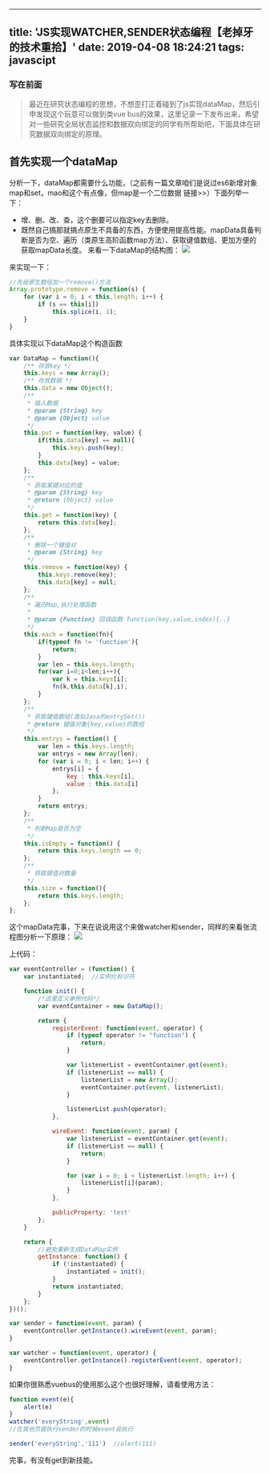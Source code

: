 <!-- 1451069040000 -->
<!-- 老掉牙技术重拾 Watcher Sender 【状态机编程】 -->
<!-- 最近在研究状态编程的思想，不想歪打正着碰到了js实现dataMap，然后引申发现这个玩意可以做到类vue bus的效果，这里记录一下发布出来，希望对一些研究全局状态监控和数据双向绑定的同学有所帮助吧，下面具体在研究数据双向绑定的原理 -->
<!--  -->
<!-- Tech -->
---
title: 'JS实现WATCHER,SENDER状态编程【老掉牙的技术重拾】'
date: 2019-04-08 18:24:21
tags: javascipt
---
### 写在前面
>最近在研究状态编程的思想，不想歪打正着碰到了js实现dataMap，然后引申发现这个玩意可以做到类vue bus的效果，这里记录一下发布出来，希望对一些研究全局状态监控和数据双向绑定的同学有所帮助吧，下面具体在研究数据双向绑定的原理。

## 首先实现一个dataMap
分析一下，dataMap都需要什么功能，（之前有一篇文章咱们是说过es6新增对象map和set，mao和这个有点像，但map是一个二位数据 链接>>）下面列举一下：

* 增、删、改、查，这个删要可以指定key去删除。
* 既然自己搞那就搞点原生不具备的东西，方便使用提高性能。mapData具备判断是否为空、遍历（类原生高阶函数map方法）、获取键值数组、更加方便的获取mapData长度。
来看一下dataMap的结构图：
![](https://i.loli.net/2019/01/03/5c2d5eda9b878.png)

来实现一下：
```js
//先给原生数组加一个remove()方法
Array.prototype.remove = function(s) {
	for (var i = 0; i < this.length; i++) {
		if (s == this[i])
			this.splice(i, 1);
	}
}
```
具体实现以下dataMap这个构造函数
```js
var DataMap = function(){
    /** 存放key */
    this.keys = new Array();
	/** 存放数据 */
    this.data = new Object();
    /**
	 * 插入数据
	 * @param {String} key
	 * @param {Object} value
	 */
	this.put = function(key, value) {
		if(this.data[key] == null){
			this.keys.push(key);
		}
		this.data[key] = value;
    };
    /**
	 * 获取某键对应的值
	 * @param {String} key
	 * @return {Object} value
	 */
	this.get = function(key) {
		return this.data[key];
    };
    /**
	 * 删除一个键值对
	 * @param {String} key
	 */
	this.remove = function(key) {
		this.keys.remove(key);
		this.data[key] = null;
	};
    /**
	 * 遍历Map,执行处理函数
	 *
	 * @param {Function} 回调函数 function(key,value,index){..}
	 */
	this.each = function(fn){
		if(typeof fn != 'function'){
			return;
		}
		var len = this.keys.length;
		for(var i=0;i<len;i++){
			var k = this.keys[i];
			fn(k,this.data[k],i);
		}
    };
    /**
	 * 获取键值数组(类似Java的entrySet())
	 * @return 键值对象{key,value}的数组
	 */
	this.entrys = function() {
		var len = this.keys.length;
		var entrys = new Array(len);
		for (var i = 0; i < len; i++) {
			entrys[i] = {
				key : this.keys[i],
				value : this.data[i]
			};
		}
		return entrys;
	};
    /**
	 * 判断Map是否为空
	 */
	this.isEmpty = function() {
		return this.keys.length == 0;
    };
    /**
	 * 获取键值对数量
	 */
	this.size = function(){
		return this.keys.length;
	};
};
```
这个mapData完事，下来在说说用这个来做watcher和sender，同样的来看张流程图分析一下原理：
![](https://i.loli.net/2019/01/03/5c2d6dec36359.png)

上代码：
```js
var eventController = (function() {
    var instantiated;  //实例化标识符

    function init() {
        /*这里定义单例代码*/
        var eventContainer = new DataMap();

        return {
            registerEvent: function(event, operator) {
                if (typeof operator != "function") {
                    return;
                }

                var listenerList = eventContainer.get(event);
                if (listenerList == null) {
                    listenerList = new Array();
                    eventContainer.put(event, listenerList);
                }

                listenerList.push(operator);
            },

            wireEvent: function(event, param) {
                var listenerList = eventContainer.get(event);
                if (listenerList == null) {
                    return;
                }

                for (var i = 0; i < listenerList.length; i++) {
                    listenerList[i](param);
                }
            },

            publicProperty: 'test'
        };
    }

    return {
        //避免重新生成DataMap实例
        getInstance: function() {
            if (!instantiated) {
                instantiated = init();
            }
            return instantiated;
        }
    };
})();

var sender = function(event, param) {
    eventController.getInstance().wireEvent(event, param);
}

var watcher = function(event, operator) {
    eventController.getInstance().registerEvent(event, operator);
}
```
如果你很熟悉vuebus的使用那么这个也很好理解，请看使用方法：
```js
function event(e){
    alert(e)
}
watcher('everyString',event)
//在其他页面执行sender的时候event会执行

sender('everyString','111')  //alert(111)
```
完事，有没有get到新技能。